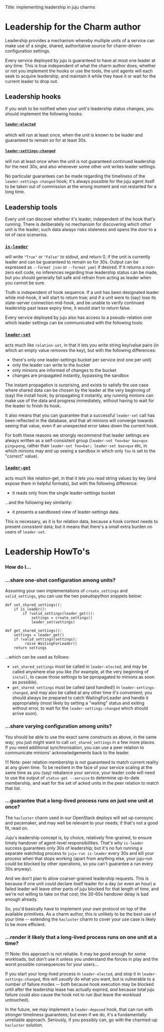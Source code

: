 Title: implementing leadership in juju charms

# Leadership for the Charm author

Leadership provides a mechanism whereby multiple units of a service can make
use of a single, shared, authoritative source for charm-driven configuration
settings.

Every service deployed by juju is guaranteed to have at most one leader at any
time. This is true independent of what the charm author does; whether or not
you implement the hooks or use the tools, the unit agents will each seek to
acquire leadership, and maintain it while they have it or wait for the current
leader to drop out.

## Leadership hooks

If you wish to be notified when your unit's leadership status changes, you
should implement the following hooks:

####  [`leader-elected`](reference-charm-hooks.html#leader-elected)
which will run at least once, when the unit is known to be leader and guaranteed
to remain so for at least 30s.

####  [`leader-settings-changed`](reference-charm-hooks.html#leader-settings-changed)
will run at least once when the unit is not guaranteed continued leadership for
the next 30s; and also whenever some other unit writes leader settings.

No particular guarantees can be made regarding the timeliness of the
`leader-settings-changed` hook; it's always possible for the juju agent itself
to be taken out of commission at the wrong moment and not restarted for a long
time.

## Leadership tools

Every unit can discover whether it's leader, independent of the hook that's
running. There is deliberately no mechanism for discovering which *other* unit
is the leader; such data always risks staleness and opens the door to a lot of
race scenarios.

### [`is-leader`](refence-hook-tools.html#is-leader)
will write `"True"` or `"False"` to stdout, and return 0, if
the unit is currently leader and can be guaranteed to remain so for 30s.
Output can be expressed as `--format json` or `--format yaml` if desired.
If it returns a non-zero exit code, no inferences regarding true leadership
status can be made, but you should generally fail safe and refrain from
acting as leader when you cannot be sure.

Truth is independent of hook sequence. If a unit has been
designated leader while mid-hook, it will start to return true; and if a
unit were to (say) lose its state-server connection mid-hook, and be unable
to verify continued leadership past lease expiry time, it would start to
return false.

Every service deployed by juju also has access to a pseudo-relation over which
leader settings can be communicated with the following tools:

### [`leader-set`](refrence-hook-tools.html#leader-set)
acts much like `relation-set`, in that it lets you write string
key/value pairs (in which an empty value removes the key), but with the
following differences:

* there's only one leader-settings bucket per service (not one per unit)
* only the leader can write to the bucket
* only minions are informed of changes to the bucket
* changes are propagated instantly, bypassing the sandbox

The instant propagation is surprising, and exists to satisfy the use case
where shared data can be chosen by the leader at the very beginning of (say)
the install hook; by propagating it instantly, any running minions can make
use of the data and progress immediately, without having to wait for the
leader to finish its hook.

It also means that you can guarantee that a successful `leader-set` call has
been reflected in the database, and that all minions will converge towards
seeing that value, even if an unexpected error takes down the current hook.

For both these reasons we strongly recommend that leader settings are always
written as a self-consistent group (`leader-set foo=bar baz=qux ping=pong`,
rather than `leader-set foo=bar; leader-set baz=qux` etc, in which minions
may end up seeing a sandbox in which only `foo` is set to the "correct"
value).

### [`leader-get`](reference-hook-tools.html#leader-get)
acts much like relation-get, in that it lets you read string
values by key (and expose them in helpful formats), but with the following
difference:

* it reads only from the single leader-settings bucket

...and the following key similarity:

* it presents a sandboxed view of leader-settings data.

This is necessary, as it is for relation data, because a hook context needs
to present *consistent* data; but it means that there's a small extra burden
on users of `leader-set`.

# Leadership HowTo's

### How do I...

### ...share one-shot configuration among units?

Assuming your own implementations of `create_settings` and `valid_settings`, you
can use the two pseudopython snippets below:

    def set_shared_settings():
        if is_leader():
            if !valid_settings(leader_get()):
                settings = create_settings()
                leader_set(settings)

    def get_shared_settings():
        settings = leader_get()
        if !valid_settings(settings):
             raise WaitingForLeader()
        return settings

...which can be used as follows:

  * `set_shared_settings` must be called in `leader-elected`, and may be called
    anywhere else you like (for example, at the very beginning of `install`, to
    cause those settings to be ppropagated to minions as soon as possible).
  * `get_shared_settings` must be called (and handled!) in
    `leader-settings-changed`, and may also be called at any other time it's
    convenient; you should always be prepared to catch WaitingForLeader and
    handle it appropriately (most likely by setting a "waiting" status and
    exiting without error, to wait for the `leader-settings-changed` which
    should arrive soon).

### ...share varying configuration among units?

You should be able to use the exact same constructs as above, in the same way;
you just might want to call `set_shared_settings` in a few more places. If you
need additional synchronisation, you can use a peer relation to communicate
minions' acknowledgements back to the leader.

!!! Note: peer relation membership is not guaranteed to match current reality
at any given time. To be resilient in the face of your service scaling at the
same time as you (say) rebalance your service, your leader code will need to
use the output of `status-get --service` to determine up-to-date membership,
and wait for the set of acked units in the peer relation to match that list.

### ...guarantee that a long-lived process runs on just one unit at once?

The `hacluster` charm used in our OpenStack deploys will set up corosync and
pacemaker, and may well be relevant to your needs; if that's not a good fit,
read on.

Juju's leadership concept is, by choice, relatively fine-grained, to ensure
timely handover of agent-level responsibilities. That's why `is-leader` success
guarantees only 30s of leadership; but it's no fun running a separate watchdog
process to `juju-run is-leader` every 30s and kill your process when that stops
working (apart from anything else, your juju-run could be blocked by other
operations, so you can't guarantee a run every 30s anyway).

And we don't plan to allow coarser-grained leadership requests. This is because
if one unit could declare itself leader for a day (or even an hour) a failed
leader will leave other parts of juju blocked for that length of time, and we're
not willing to take on that cost; the 30-60s handover delay is bad enough
already.

So, you'd basically have to implement your own protocol on top of the available
primitives. As a charm author, this is unlikely to be the best use of your time
-- extending the `hacluster` charm to cover your use case is likely to be more
efficient.

### ...render it likely that a long-lived process runs on one unit at a time?

!!! Note: this approach is not reliable. It may be good enough for some
workloads, but don't use it unless you understand the forces in play and the
worst possible consequences for your users...

If you start your long-lived process in `leader-elected`, and stop it in
`leader-settings-changed`, this will *usually* do what you want, but is
vulnerable to a number of failure modes -- both because hook execution may be
blocked until after the leadership lease has actually expired, *and* because
total juju failure could also cause the hook not to run (but leave the workload
untouched).

In the future, we may implement a `leader-deposed` hook, that can run with
*stronger* timeliness guarantees; but even if we do, it's a fundamentally
unreliable approach. Seriously, if you possibly can, go with the charmed-up
`hacluster` solution.
